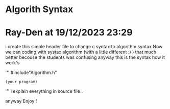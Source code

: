 # Algorith Syntax
# Ray-Den at 19/12/2023 23:29
 i create this simple header file to change c syntax to algorithm syntax
 Now we can coding with systax algorithm (with a little different :)  )
 that much better becouse the students was confusing
 anyway this is the syntax how it work's

'''
#include"Algorithm.h"

	(your program)	
'''
i explain everything in source file .

anyway Enjoy !
